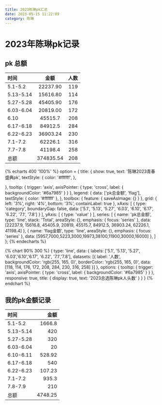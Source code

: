 ```yaml
---
title: 2023陈琳pk汇总
date: 2023-05-15 11:22:09
category: 陈琳
---
```

# 2023年陈琳pk记录



## pk 总额
| 时间 | 金额 | 人数 |
| :-------| :------: | --: |
| 5.1-5.2 | 22237.90 | 119 |
| 5.13-5.14 | 15616.80 | 114 |
| 5.27-5.28 | 45405.90 | 176 |
| 6.03-6.04 | 20819.00 | 172 | 
| 6.10 | 45515.7 | 208 |
| 6.17-6.18 | 84912.5 | 284 |
| 6.22-6.23 | 36903.24 | 230 |
| 7.1-7.2 | 62226.1 | 316 |
| 7.7-7.8 | 41198.4 | 258 |
| 总额 | 374835.54 | 208 |




<script src="https://cdn.jsdelivr.net/npm/echarts@4.8.0/dist/echarts.min.js"></script>
<script src="https://cdn.jsdelivr.net/npm/echarts-gl@1.1.1/dist/echarts-gl.min.js"></script>


{% echarts 400 '100%' %}
    option = {
  title: {
    show: true,
    text: '陈琳2023青春盛典pk',
    textStyle: {
        color: '#ffffff',
    },
    
  },
  tooltip: {
    trigger: 'axis',
    axisPointer: {
      type: 'cross',
      label: {
        backgroundColor: '#6a7985'
      }
    }
  },
  legend: {
    data: ['pk总金额', 'flag'],
    textStyle: {
        color: '#ffffff'
    },
  },
  toolbox: {
    feature: {
      saveAsImage: {}
    }
  },
  grid: {
    left: '3%',
    right: '4%',
    bottom: '3%',
    containLabel: true
  },
  xAxis: [
    {
      type: 'category',
      boundaryGap: false,
      data: ['5.1', '5.13', '5.27', '6.03', '6.10', '6.17', '6.22', '7.1', '7.8']
    }
  ],
  yAxis: [
    {
      type: 'value'
    }
  ],
  series: [
    {
      name: 'pk总金额',
      type: 'line',
      stack: 'Total',
      areaStyle: {},
      emphasis: {
        focus: 'series'
      },
      data: [22237.9, 15616.8, 45405.9, 20819, 45515.7, 84912.5, 36903.24, 62226.1, 41198.4]
    },
    {
      name: 'flag金额',
      type: 'line',
      areaStyle: {},
      emphasis: {
        focus: 'series'
      },
      data: [5957,7000,5223,3000,19973,38100,11900,30000,16000]
    },
  ]
};
{% endecharts %}


{% chart 90% 300 %}
    {
    type: 'line',
    data: {
    labels: ['5.1', '5.13', '5.27', '6.03','6.10','6.17', '6.22', '7.1','7.8'],
    datasets: [{
        label: '人数',
        backgroundColor: 'rgb(255, 165, 0)',
        borderColor: 'rgb(255, 165, 0)',
        data: [118, 114, 176, 172, 208, 284, 230, 316, 258]
        }]
    },
    options: {
        tooltip: {
    trigger: 'axis',
    axisPointer: {
      type: 'cross',
      label: {
        backgroundColor: '#6a7985'
      }
    }
  },
        responsive: true,
        title: {
        display: true,
        text: '2023总选陈琳pk人头数'
        }
    }
}
{% endchart %}

## 我的pk金额记录
| 时间 | 金额 |
| :------ | -----:|
| 5.1-5.2 | 1666.8 |
| 5.13-5.14 | 420 | 
| 5.27-5.28 | 320 |
| 6.03-6.04 | 20 |
| 6.10-6.11 | 528.92 |
| 6.17-6.18 | 540 |
| 6.22-6.23 | 107.23 |
| 7.1-7.2 | 935.3 |
| 7.8-7.9| 210 |
| 总额 | 4748.25 |